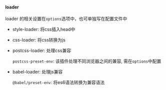 #### loader

loader 的相关设置在`options`选项中，也可单独写在配置文件中

* style-loader: 将css插入head中

* css-loader: 将css转换为js

* postcss-loader: 处理css兼容

  `postcss-preset-env`: 该插件处理不同浏览器之间的兼容, 需在`options`中配置

* babel-loader: 处理js兼容

  `@babel/preset-env`: 将es6语法转换为兼容语法